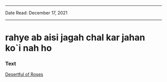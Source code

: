 ***
Date Read: December 17, 2021
***

# rahye ab aisi jagah chal kar jahan ko`i nah ho

### Text
[Desertful of Roses](http://www.columbia.edu/itc/mealac/pritchett/00ghalib/127/index_127.html)

